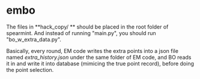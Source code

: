 # embo
The files in **hack_copy/ ** should be placed in the root folder of spearmint. And instead of running "main.py", you should run "bo_w_extra_data.py".

Basically, every round, EM code writes the extra points into a json file named *extra_history.json* under the same folder of EM code, and BO reads it in and write it into database (mimicing the true point record), before doing the point selection.


